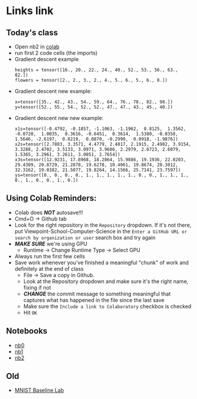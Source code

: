 # Links link
<base target="_blank">

## Today's class
* Open nb2 in [colab](https://colab.research.google.com)
* run first 2 code cells (the imports)
* Gradient descent example
    ```
    heights = tensor([16., 20., 22., 24., 40., 52., 53., 56., 63., 82.])
    flowers = tensor([2., 2., 3., 2., 4., 5., 6., 5., 6., 8.])
    ```
* Gradient descent new example:
    ```
    x=tensor([35., 42., 43., 54., 59., 64., 76., 78., 82., 98.])
    y=tensor([52., 55., 54., 52., 52., 47., 47., 43., 45., 40.])
    ```
* Gradient descent new new example:
    ```
    x1s=tensor([-0.4792, -0.1857, -1.1063, -1.1962,  0.8125,  1.3562, -0.0720,  1.0035,  0.3616, -0.6451,  0.3614,  1.5380, -0.0358,  1.5646, -2.6197,  0.8219,  0.0870, -0.2990,  0.0918, -1.9876])
    x2s=tensor([2.7803, 3.3571, 4.4779, 2.4817, 2.1915, 2.4982, 3.9154, 3.3288, 2.4702, 3.5133, 3.0971, 3.9686, 2.2979, 2.6723, 2.6079, 1.5365, 3.2961, 3.2611, 3.0051, 2.7654])
    x3s=tensor([12.9231, 17.8968, 18.2864, 15.9886, 19.1936, 22.0203, 29.4309, 20.8729, 21.2878, 19.6278, 10.4061, 19.8674, 20.3012, 32.3162, 19.0382, 21.5077, 19.8264, 14.1566, 25.7141, 23.7597])
    ys=tensor([0., 0., 0., 0., 1., 1., 1., 1., 1., 0., 0., 1., 1., 1., 0., 1., 0., 0., 1., 0.])
    ```        



## Using Colab Reminders:
* Colab does ***NOT*** autosave!!!
* Cmd+O -> Github tab
* Look for the right repository in the `Repository` dropdown. If it's not there, put Viewpoint-School-Computer-Science in the `Enter a GitHub URL or search by organization or user` search box and try again
* ***MAKE SURE*** we're using GPU
    - Runtime -> Change Runtime Type -> Select GPU
* Always run the first few cells
* Save work whenever you've finished a meaningful "chunk" of work and definitely at the end of class
    - File -> Save a copy in Github.
    - Look at the Repository dropdown and make sure it's the right name, fixing if not
    - ***CHANGE*** the commit message to something meaningful that captures what has happened in the file since the last save
    - Make sure the `Include a link to Colaboratory` checkbox is checked
    - Hit `OK`


## Notebooks
* [nb0](https://classroom.github.com/a/DF3J9551)
* [nb1](https://classroom.github.com/a/QpcoqLfc)
* [nb2](https://classroom.github.com/a/sm-T03pF)

## Old
* [MNIST Baseline Lab](files/MNIST%20Baseline%20Lab.md)